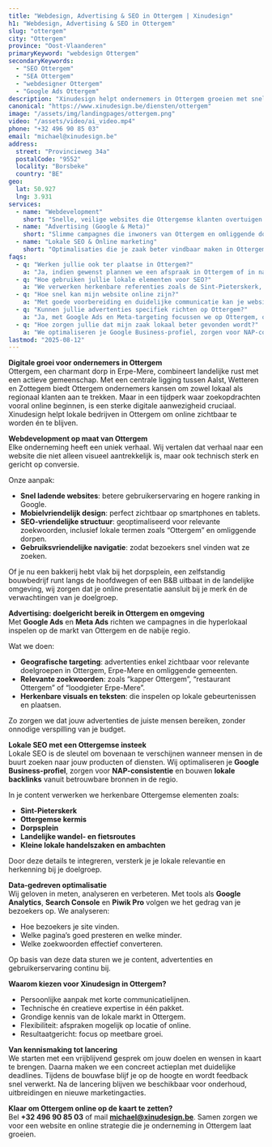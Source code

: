 ```yaml
---
title: "Webdesign, Advertising & SEO in Ottergem | Xinudesign"
h1: "Webdesign, Advertising & SEO in Ottergem"
slug: "ottergem"
city: "Ottergem"
province: "Oost-Vlaanderen"
primaryKeyword: "webdesign Ottergem"
secondaryKeywords:
  - "SEO Ottergem"
  - "SEA Ottergem"
  - "webdesigner Ottergem"
  - "Google Ads Ottergem"
description: "Xinudesign helpt ondernemers in Ottergem groeien met snelle, gebruiksvriendelijke websites, doelgerichte advertentiecampagnes en lokale SEO-strategieën die inspelen op de troeven van het dorp."
canonical: "https://www.xinudesign.be/diensten/ottergem"
image: "/assets/img/landingpages/ottergem.png"
video: "/assets/video/ai_video.mp4"
phone: "+32 496 90 85 03"
email: "michael@xinudesign.be"
address:
  street: "Provincieweg 34a"
  postalCode: "9552"
  locality: "Borsbeke"
  country: "BE"
geo:
  lat: 50.927
  lng: 3.931
services:
  - name: "Webdevelopment"
    short: "Snelle, veilige websites die Ottergemse klanten overtuigen en converteren."
  - name: "Advertising (Google & Meta)"
    short: "Slimme campagnes die inwoners van Ottergem en omliggende dorpen gericht bereiken."
  - name: "Lokale SEO & Online marketing"
    short: "Optimalisaties die je zaak beter vindbaar maken in Ottergem en omgeving."
faqs:
  - q: "Werken jullie ook ter plaatse in Ottergem?"
    a: "Ja, indien gewenst plannen we een afspraak in Ottergem of in naburige dorpen zoals [Bambrugge](/diensten/bambrugge), [Burst](/diensten/burst) en [Aaigem](/diensten/aaigem), maar online meetings zijn ook mogelijk voor snelle opvolging."
  - q: "Hoe gebruiken jullie lokale elementen voor SEO?"
    a: "We verwerken herkenbare referenties zoals de Sint-Pieterskerk, het dorpsplein en evenementen zoals de Ottergemse kermis in teksten, meta-data en visuals."
  - q: "Hoe snel kan mijn website online zijn?"
    a: "Met goede voorbereiding en duidelijke communicatie kan je website doorgaans binnen 2 tot 4 weken live gaan."
  - q: "Kunnen jullie advertenties specifiek richten op Ottergem?"
    a: "Ja, met Google Ads en Meta-targeting focussen we op Ottergem, omliggende deelgemeenten en doelgroepen in de regio Erpe-Mere."
  - q: "Hoe zorgen jullie dat mijn zaak lokaal beter gevonden wordt?"
    a: "We optimaliseren je Google Business-profiel, zorgen voor NAP-consistentie en bouwen lokale backlinks rond zoekwoorden zoals 'webdesigner Ottergem'."
lastmod: "2025-08-12"
---
```


**Digitale groei voor ondernemers in Ottergem**  
Ottergem, een charmant dorp in Erpe-Mere, combineert landelijke rust met een actieve gemeenschap. Met een centrale ligging tussen Aalst, Wetteren en Zottegem biedt Ottergem ondernemers kansen om zowel lokaal als regionaal klanten aan te trekken. Maar in een tijdperk waar zoekopdrachten vooral online beginnen, is een sterke digitale aanwezigheid cruciaal. Xinudesign helpt lokale bedrijven in Ottergem om online zichtbaar te worden én te blijven.

**Webdevelopment op maat van Ottergem**  
Elke onderneming heeft een uniek verhaal. Wij vertalen dat verhaal naar een website die niet alleen visueel aantrekkelijk is, maar ook technisch sterk en gericht op conversie.  

Onze aanpak:

- **Snel ladende websites**: betere gebruikerservaring en hogere ranking in Google.  
- **Mobielvriendelijk design**: perfect zichtbaar op smartphones en tablets.  
- **SEO-vriendelijke structuur**: geoptimaliseerd voor relevante zoekwoorden, inclusief lokale termen zoals “Ottergem” en omliggende dorpen.  
- **Gebruiksvriendelijke navigatie**: zodat bezoekers snel vinden wat ze zoeken.  

Of je nu een bakkerij hebt vlak bij het dorpsplein, een zelfstandig bouwbedrijf runt langs de hoofdwegen of een B&B uitbaat in de landelijke omgeving, wij zorgen dat je online presentatie aansluit bij je merk én de verwachtingen van je doelgroep.

**Advertising: doelgericht bereik in Ottergem en omgeving**  
Met **Google Ads** en **Meta Ads** richten we campagnes in die hyperlokaal inspelen op de markt van Ottergem en de nabije regio.  

Wat we doen:

- **Geografische targeting**: advertenties enkel zichtbaar voor relevante doelgroepen in Ottergem, Erpe-Mere en omliggende gemeenten.  
- **Relevante zoekwoorden**: zoals “kapper Ottergem”, “restaurant Ottergem” of “loodgieter Erpe-Mere”.  
- **Herkenbare visuals en teksten**: die inspelen op lokale gebeurtenissen en plaatsen.  

Zo zorgen we dat jouw advertenties de juiste mensen bereiken, zonder onnodige verspilling van je budget.

**Lokale SEO met een Ottergemse insteek**  
Lokale SEO is de sleutel om bovenaan te verschijnen wanneer mensen in de buurt zoeken naar jouw producten of diensten. Wij optimaliseren je **Google Business-profiel**, zorgen voor **NAP-consistentie** en bouwen **lokale backlinks** vanuit betrouwbare bronnen in de regio.  

In je content verwerken we herkenbare Ottergemse elementen zoals:

- **Sint-Pieterskerk**
- **Ottergemse kermis**
- **Dorpsplein**
- **Landelijke wandel- en fietsroutes**
- **Kleine lokale handelszaken en ambachten**

Door deze details te integreren, versterk je je lokale relevantie en herkenning bij je doelgroep.

**Data-gedreven optimalisatie**  
Wij geloven in meten, analyseren en verbeteren. Met tools als **Google Analytics**, **Search Console** en **Piwik Pro** volgen we het gedrag van je bezoekers op. We analyseren:

- Hoe bezoekers je site vinden.  
- Welke pagina’s goed presteren en welke minder.  
- Welke zoekwoorden effectief converteren.  

Op basis van deze data sturen we je content, advertenties en gebruikerservaring continu bij.

**Waarom kiezen voor Xinudesign in Ottergem?**

- Persoonlijke aanpak met korte communicatielijnen.  
- Technische én creatieve expertise in één pakket.  
- Grondige kennis van de lokale markt in Ottergem.  
- Flexibiliteit: afspraken mogelijk op locatie of online.  
- Resultaatgericht: focus op meetbare groei.  

**Van kennismaking tot lancering**  
We starten met een vrijblijvend gesprek om jouw doelen en wensen in kaart te brengen. Daarna maken we een concreet actieplan met duidelijke deadlines. Tijdens de bouwfase blijf je op de hoogte en wordt feedback snel verwerkt. Na de lancering blijven we beschikbaar voor onderhoud, uitbreidingen en nieuwe marketingacties.

**Klaar om Ottergem online op de kaart te zetten?**  
Bel **+32 496 90 85 03** of mail **[michael@xinudesign.be](mailto:michael@xinudesign.be)**. Samen zorgen we voor een website en online strategie die je onderneming in Ottergem laat groeien.
